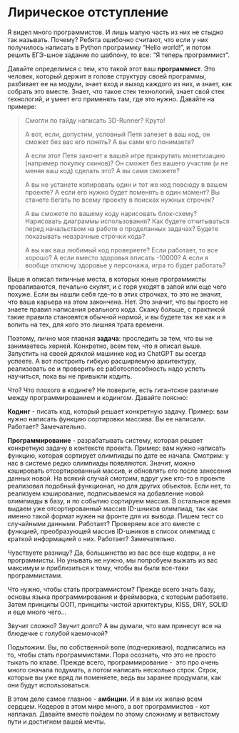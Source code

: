 # Лирическое отступление

Я видел много программистов. И лишь малую часть из них не стыдно так называть. Почему? Ребята ошибочно считают, что если у них получилось написать в Python программку “Hello world!”, и потом решить ЕГЭ-шное задание по шаблону, то все: “Я теперь программист”. 

Давайте определимся с тем, кто такой этот ваш **программист**. Это человек, который держит в голове структуру своей программы, разбивает ее на модули, знает вход и выход каждого из них, и знает, как собрать это вместе. Знает, что такое стек технологий, знает свой стек технологий, и умеет его применять там, где это нужно. Давайте на примере:

>Смогли по гайду написать 3D-Runner? Круто!
>
>А вот, если, допустим, условный Петя залезет в ваш код, он сможет без вас его понять? А вы сами его понимаете?
>
>А если этот Петя захочет к вашей игре прикрутить монетизацию (например покупку скинов)? Он сможет без вашего участия (и не меняя ваш код) сделать это? А вы сами сможете?
>
>А вы не устанете копировать один и тот же код повсюду в вашем проекте? А если его нужно будет поменять в один момент? Вы станете бегать по всему проекту в поисках нужных строчек?
>
>А вы сможете по вашему коду нарисовать блок-схему? Нарисовать диаграммы использования? Как будете отчитываться перед начальством на работе о проделанных задачах? Будете показывать невзрачные строчки кода?
>
>А вы как ваш любимый код проверяете? Если работает, то все хорошо? А если вместо здоровья вписать -10000? А если я вообще отключу здоровье у персонажа, игра то будет работать?

Выше я описал типичные места, в которых юные программисты проваливаются, печально скулят, и с горя уходят в запой или еще чего похуже. Если вы нашли себя где-то в этих строчках, то это не значит, что ваша карьера на этом закончена. Нет. Это значит, что вы просто не знаете правил написания реального кода. Скажу больше, с практикой такие правила становятся обычной нормой, и вы будете так же как и я вопить на тех, для кого это лишняя трата времени.

Поэтому, лично моя главная **задача**: проследить за тем, что вы не занимаетесь херней. Конкретно, всем тем, что я описал выше. Запустить на своей дряхлой машинке код из ChatGPT вы всегда успеете. А вот построить гибкую расширяемую архитектуру, реализовать ее и проверить ее работоспособность надо успеть научиться, пока вы не привыкли кодить.

Что? Что плохого в кодинге? Не поверите, есть гигантское различие между программированием и кодингом. Давайте поясню:

**Кодинг** - писать код, который решает конкретную задачу. Пример: вам нужно написать функцию сортировки массива. Вы ее написали. Работает? Замечательно.

**Программирование** - разрабатывать систему, которая решает конкретную задачу в контексте проекта. Пример: вам нужно написать функцию, которая сортирует олимпиады по дате ее начала. Смотрим: у нас в системе редко олимпиады появляются. Значит, можно кэшировать отсортированный массив, и обновлять его после занесения данных новой. На всякий случай смотрим, вдруг уже кто-то в проекте реализовал подобный функционал, но для других объектов. Если нет, то реализуем кэширование, подписываемся на добавление новой олимпиады в базу, и по событию сортируем массив. В остальное время выдаем уже отсортированный массив ID-шников олимпиад, так как именно такой формат нужен на фронте для их вывода. Пишем тест со случайными данными. Работает? Проверяем все это вместе с функцией, преобразующей массив ID-шников в список олимпиад с краткой информацией о них. Работает? Замечательно.

Чувствуете разницу? Да, большинство из вас все еще кодеры, а не программисты. Но унывать не нужно, мы попробуем выжать из вас максимум и приблизиться к тому, чтобы вы были все-таки программистами.

Что нужно, чтобы стать программистом? Прежде всего знать базу, основы языка программирования и фреймворка, с которым работаете. Затем принципы ООП, принципы чистой архитектуры, KISS, DRY, SOLID и еще много чего…

Звучит сложно? Звучит долго? А вы думали, что вам принесут все на блюдечке с голубой каемочкой?

Подытожим. Вы, по собственной воле (подчеркиваю), подписались на то, чтобы стать программистами. Пора осознать, что это не просто тыкать по клаве. Прежде всего, программирование -  это про очень много сначала подумать, а потом написать несколько строк. Строк, которые вы уже вряд ли поменяете, ведь вы заранее продумали, как они будут использоваться.

В этом деле самое главное - **амбиции**. И я вам их желаю всем сердцем. Кодеров в этом мире много, а вот программистов - кот наплакал. Давайте вместе пойдем по этому сложному и ветвистому пути и достигнем вашей мечты.